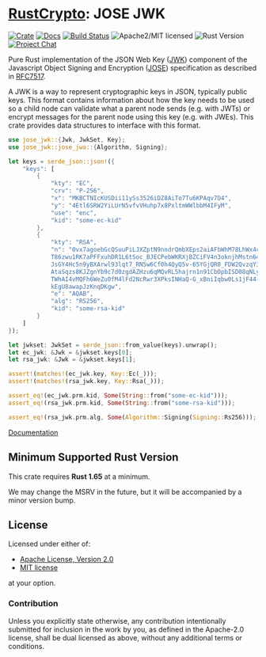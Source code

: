 # [RustCrypto]: JOSE JWK

[![Crate][crate-image]][crate-link]
[![Docs][docs-image]][docs-link]
[![Build Status][build-image]][build-link]
![Apache2/MIT licensed][license-image]
![Rust Version][rustc-image]
[![Project Chat][chat-image]][chat-link]

Pure Rust implementation of the JSON Web Key ([JWK]) component of the
Javascript Object Signing and Encryption ([JOSE]) specification as described
in [RFC7517].

A JWK is a way to represent cryptographic keys in JSON, typically public keys.
This format contains information about how the key needs to be used so a child
node can validate what a parent node sends (e.g. with JWTs) or encrypt messages
for the parent node using this key (e.g. with JWEs). This crate provides data
structures to interface with this format.

```rust
use jose_jwk::{Jwk, JwkSet, Key};
use jose_jwk::jose_jwa::{Algorithm, Signing};

let keys = serde_json::json!({
    "keys": [
        {
            "kty": "EC",
            "crv": "P-256",
            "x": "MKBCTNIcKUSDii11ySs3526iDZ8AiTo7Tu6KPAqv7D4",
            "y": "4Etl6SRW2YiLUrN5vfvVHuhp7x8PxltmWWlbbM4IFyM",
            "use": "enc",
            "kid": "some-ec-kid"
        },
        {
            "kty": "RSA",
            "n": "0vx7agoebGcQSuuPiLJXZptN9nndrQmbXEps2aiAFbWhM78LhWx4cbbfAAtV\
            T86zwu1RK7aPFFxuhDR1L6tSoc_BJECPebWKRXjBZCiFV4n3oknjhMstn64tZ_2W-5\
            JsGY4Hc5n9yBXArwl93lqt7_RN5w6Cf0h4QyQ5v-65YGjQR0_FDW2QvzqY368QQMic\
            AtaSqzs8KJZgnYb9c7d0zgdAZHzu6qMQvRL5hajrn1n91CbOpbISD08qNLyrdkt-bF\
            TWhAI4vMQFh6WeZu0fM4lFd2NcRwr3XPksINHaQ-G_xBniIqbw0Ls1jF44-csFCur-\
            kEgU8awapJzKnqDKgw",
            "e": "AQAB",
            "alg": "RS256",
            "kid": "some-rsa-kid"
        }
    ]
});

let jwkset: JwkSet = serde_json::from_value(keys).unwrap();
let ec_jwk: &Jwk = &jwkset.keys[0];
let rsa_jwk: &Jwk = &jwkset.keys[1];

assert!(matches!(ec_jwk.key, Key::Ec(_)));
assert!(matches!(rsa_jwk.key, Key::Rsa(_)));

assert_eq!(ec_jwk.prm.kid, Some(String::from("some-ec-kid")));
assert_eq!(rsa_jwk.prm.kid, Some(String::from("some-rsa-kid")));

assert_eq!(rsa_jwk.prm.alg, Some(Algorithm::Signing(Signing::Rs256)));
```

[Documentation][docs-link]

## Minimum Supported Rust Version

This crate requires **Rust 1.65** at a minimum.

We may change the MSRV in the future, but it will be accompanied by a minor
version bump.

## License

Licensed under either of:

* [Apache License, Version 2.0](http://www.apache.org/licenses/LICENSE-2.0)
* [MIT license](http://opensource.org/licenses/MIT)

at your option.

### Contribution

Unless you explicitly state otherwise, any contribution intentionally submitted
for inclusion in the work by you, as defined in the Apache-2.0 license, shall be
dual licensed as above, without any additional terms or conditions.

[//]: # (badges)

[crate-image]: https://buildstats.info/crate/jose-jwk
[crate-link]: https://crates.io/crates/jose-jwk
[docs-image]: https://docs.rs/jose-jwk/badge.svg
[docs-link]: https://docs.rs/jose-jwk/
[license-image]: https://img.shields.io/badge/license-Apache2.0/MIT-blue.svg
[rustc-image]: https://img.shields.io/badge/rustc-1.65+-blue.svg
[chat-image]: https://img.shields.io/badge/zulip-join_chat-blue.svg
[chat-link]: https://rustcrypto.zulipchat.com/#narrow/stream/300570-formats
[build-image]: https://github.com/RustCrypto/JOSE/actions/workflows/jose-jwk.yml/badge.svg
[build-link]: https://github.com/RustCrypto/JOSE/actions/workflows/jose-jwk.yml

[//]: # (links)

[RustCrypto]: https://github.com/RustCrypto/
[JWK]: https://jose.readthedocs.io/en/latest/#jwk
[JOSE]: https://jose.readthedocs.io/
[RFC7517]: https://www.rfc-editor.org/rfc/rfc7517
